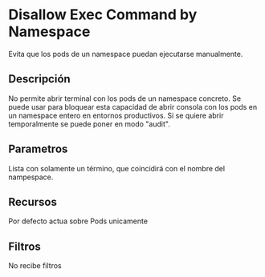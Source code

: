 # Disallow Exec Command by Namespace

Evita que los pods de un namespace puedan ejecutarse manualmente.

## Descripción

No permite abrir terminal con los pods de un namespace concreto. Se puede usar para bloquear esta capacidad de abrir consola con los pods en un namespace entero en entornos productivos. Si se quiere abrir temporalmente se puede poner en modo "audit".

## Parametros

Lista con solamente un término, que coincidirá con el nombre del nampespace.

## Recursos

Por defecto actua sobre Pods unicamente

## Filtros

No recibe filtros